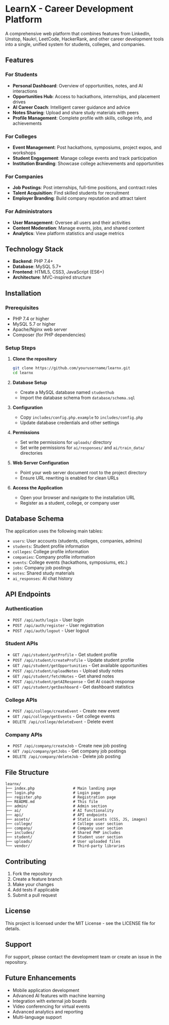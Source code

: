 # LearnX - Career Development Platform

A comprehensive web platform that combines features from LinkedIn, Unstop, Naukri, LeetCode, HackerRank, and other career development tools into a single, unified system for students, colleges, and companies.

## Features

### For Students
- **Personal Dashboard**: Overview of opportunities, notes, and AI interactions
- **Opportunities Hub**: Access to hackathons, internships, and placement drives
- **AI Career Coach**: Intelligent career guidance and advice
- **Notes Sharing**: Upload and share study materials with peers
- **Profile Management**: Complete profile with skills, college info, and achievements

### For Colleges
- **Event Management**: Post hackathons, symposiums, project expos, and workshops
- **Student Engagement**: Manage college events and track participation
- **Institution Branding**: Showcase college achievements and opportunities

### For Companies
- **Job Postings**: Post internships, full-time positions, and contract roles
- **Talent Acquisition**: Find skilled students for recruitment
- **Employer Branding**: Build company reputation and attract talent

### For Administrators
- **User Management**: Oversee all users and their activities
- **Content Moderation**: Manage events, jobs, and shared content
- **Analytics**: View platform statistics and usage metrics

## Technology Stack

- **Backend**: PHP 7.4+
- **Database**: MySQL 5.7+
- **Frontend**: HTML5, CSS3, JavaScript (ES6+)
- **Architecture**: MVC-inspired structure

## Installation

### Prerequisites
- PHP 7.4 or higher
- MySQL 5.7 or higher
- Apache/Nginx web server
- Composer (for PHP dependencies)

### Setup Steps

1. **Clone the repository**
   ```bash
   git clone https://github.com/yourusername/learnx.git
   cd learnx
   ```

2. **Database Setup**
   - Create a MySQL database named `studenthub`
   - Import the database schema from `database/schema.sql`

3. **Configuration**
   - Copy `includes/config.php.example` to `includes/config.php`
   - Update database credentials and other settings

4. **Permissions**
   - Set write permissions for `uploads/` directory
   - Set write permissions for `ai/responses/` and `ai/train_data/` directories

5. **Web Server Configuration**
   - Point your web server document root to the project directory
   - Ensure URL rewriting is enabled for clean URLs

6. **Access the Application**
   - Open your browser and navigate to the installation URL
   - Register as a student, college, or company user

## Database Schema

The application uses the following main tables:

- `users`: User accounts (students, colleges, companies, admins)
- `students`: Student profile information
- `colleges`: College profile information
- `companies`: Company profile information
- `events`: College events (hackathons, symposiums, etc.)
- `jobs`: Company job postings
- `notes`: Shared study materials
- `ai_responses`: AI chat history

## API Endpoints

### Authentication
- `POST /api/auth/login` - User login
- `POST /api/auth/register` - User registration
- `POST /api/auth/logout` - User logout

### Student APIs
- `GET /api/student/getProfile` - Get student profile
- `POST /api/student/createProfile` - Update student profile
- `GET /api/student/getOpportunities` - Get available opportunities
- `POST /api/student/uploadNotes` - Upload study notes
- `GET /api/student/fetchNotes` - Get shared notes
- `POST /api/student/getAIResponse` - Get AI coach response
- `GET /api/student/getDashboard` - Get dashboard statistics

### College APIs
- `POST /api/college/createEvent` - Create new event
- `GET /api/college/getEvents` - Get college events
- `DELETE /api/college/deleteEvent` - Delete event

### Company APIs
- `POST /api/company/createJob` - Create new job posting
- `GET /api/company/getJobs` - Get company job postings
- `DELETE /api/company/deleteJob` - Delete job posting

## File Structure

```
learnx/
├── index.php                 # Main landing page
├── login.php                 # Login page
├── register.php              # Registration page
├── README.md                 # This file
├── admin/                    # Admin section
├── ai/                       # AI functionality
├── api/                      # API endpoints
├── assets/                   # Static assets (CSS, JS, images)
├── college/                  # College user section
├── company/                  # Company user section
├── includes/                 # Shared PHP includes
├── student/                  # Student user section
├── uploads/                  # User uploaded files
└── vendor/                   # Third-party libraries
```

## Contributing

1. Fork the repository
2. Create a feature branch
3. Make your changes
4. Add tests if applicable
5. Submit a pull request

## License

This project is licensed under the MIT License - see the LICENSE file for details.

## Support

For support, please contact the development team or create an issue in the repository.

## Future Enhancements

- Mobile application development
- Advanced AI features with machine learning
- Integration with external job boards
- Video conferencing for virtual events
- Advanced analytics and reporting
- Multi-language support
